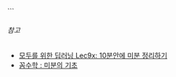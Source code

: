                                                                                                                                                                                                                                                                                                                                  ```
###### 참고 
* [모두를 위한 딥러닝 Lec9x: 10분안에 미분 정리하기](https://youtu.be/oZyvmtqLmLo?list=PLlMkM4tgfjnLSOjrEJN31gZATbcj_MpUm)
* [꼼수학 : 미분의 기초](https://youtu.be/xXvnfqr5b3A)

```